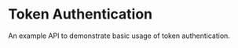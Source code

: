 Token Authentication
====================

An example API to demonstrate basic usage of token authentication.


